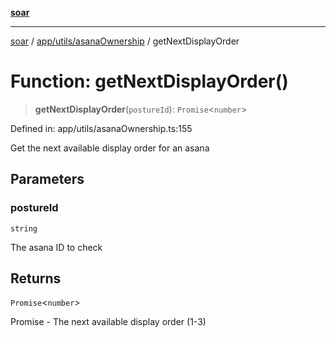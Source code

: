 [**soar**](../../../../README.md)

***

[soar](../../../../modules.md) / [app/utils/asanaOwnership](../README.md) / getNextDisplayOrder

# Function: getNextDisplayOrder()

> **getNextDisplayOrder**(`postureId`): `Promise`\<`number`\>

Defined in: app/utils/asanaOwnership.ts:155

Get the next available display order for an asana

## Parameters

### postureId

`string`

The asana ID to check

## Returns

`Promise`\<`number`\>

Promise<number> - The next available display order (1-3)
